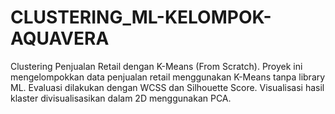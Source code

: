 # CLUSTERING_ML-KELOMPOK-AQUAVERA
Clustering Penjualan Retail dengan K-Means (From Scratch). Proyek ini mengelompokkan data penjualan retail menggunakan K-Means tanpa library ML. Evaluasi dilakukan dengan WCSS dan Silhouette Score. Visualisasi hasil klaster divisualisasikan dalam 2D menggunakan PCA.
